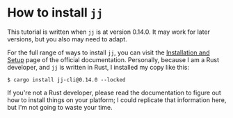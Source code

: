 # How to install `jj`

This tutorial is written when `jj` is at version 0.14.0. It may work for
later versions, but you also may need to adapt.

For the full range of ways to install `jj`, you can visit the [Installation and
Setup][install] page of the official documentation. Personally, because I am
a Rust developer, and `jj` is written in Rust, I installed my copy like this:

[install]: https://martinvonz.github.io/jj/v0.14.0/install-and-setup/

```console
$ cargo install jj-cli@0.14.0 --locked
```

If you're not a Rust developer, please read the documentation to figure out how
to install things on your platform; I could replicate that information here,
but I'm not going to waste your time.
